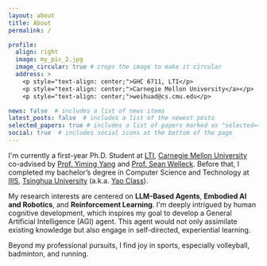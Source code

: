 ```yaml
---
layout: about
title: About
permalink: /

profile:
  align: right
  image: my_pic_2.jpg
  image_circular: true # crops the image to make it circular
  address: >
    <p style="text-align: center;">GHC 6711, LTI</p>
    <p style="text-align: center;">Carnegie Mellon University</a></p>
    <p style="text-align: center;">weihuad@cs.cmu.edu</p>

news: false  # includes a list of news items
latest_posts: false  # includes a list of the newest posts
selected_papers: true # includes a list of papers marked as "selected={true}"
social: true  # includes social icons at the bottom of the page
---
```


I'm currently a first-year Ph.D. Student at [LTI](https://www.lti.cs.cmu.edu/index.html), [Carnegie Mellon University](https://www.cmu.edu/) co-advised by [Prof. Yiming Yang](https://www.cs.cmu.edu/~./yiming/) and [Prof. Sean Welleck](https://wellecks.com/). Before that, I completed my bachelor’s degree in Computer Science and Technology at [IIIS](https://iiis.tsinghua.edu.cn/), [Tsinghua University](https://www.tsinghua.edu.cn/en/) (a.k.a. [Yao Class](https://iiis.tsinghua.edu.cn/en/yaoclass/)).

My research interests are centered on **LLM-Based Agents**, **Embodied AI and Robotics**, and **Reinforcement Learning**. I'm deeply intrigued by human cognitive development, which inspires my goal to develop a General Artificial Intelligence (AGI) agent. This agent would not only assimilate existing knowledge but also engage in self-directed, experiential learning.

Beyond my professional pursuits, I find joy in sports, especially volleyball, badminton, and running.